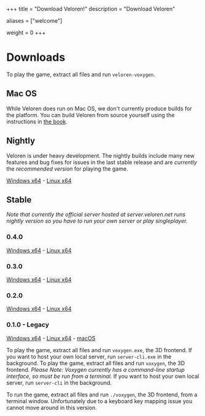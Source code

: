 +++
title = "Download Veloren!"
description = "Download Veloren"

aliases = ["welcome"]

weight = 0
+++

# Downloads

To play the game, extract all files and run `veloren-voxygen`.

## Mac OS
While Veloren does run on Mac OS, we don't currently produce builds for the platform. You can build Veloren from source yourself using the instructions in [the book](https://book.veloren.net).

## Nightly

Veloren is under heavy development. The nightly builds include many new features and bug fixes for issues in the last stable release and are *currently* the *recommended version* for playing the game.

[Windows x64](https://download.veloren.net/latest/windows) -
[Linux x64](https://download.veloren.net/latest/linux)

## Stable

*Note that currently the official server hosted at server.veloren.net runs nightly version so you have to run your own server or play singleplayer.*

### 0.4.0

[Windows x64](https://download.veloren.net/public/Windows/0.4.0-win-release.zip) - 
[Linux x64](https://download.veloren.net/public/Linux/0.4.0-linux-release.tar.gz)

### 0.3.0

[Windows x64](https://gitlab.com/veloren/veloren/-/jobs/265513559/artifacts/raw/optional-release-windows-debug.zip) - 
[Linux x64](https://gitlab.com/veloren/veloren/-/jobs/265513558/artifacts/raw/optional-release-linux-debug.tar.bz2)

### 0.2.0

[Windows x64](https://gitlab.com/veloren/veloren/-/jobs/220570218/artifacts/raw/commit-windows-debug.zip) -
[Linux x64](https://gitlab.com/veloren/veloren/-/jobs/220570217/artifacts/raw/commit-linux-debug.tar.bz2)

### 0.1.0 - Legacy

[Windows x64](https://gitlab.com/veloren/game/-/jobs/artifacts/v0.1.0/download?job=stable-windows-optimized) -
[Linux x64](https://gitlab.com/veloren/game/-/jobs/artifacts/v0.1.0/download?job=stable-linux-optimized) -
[macOS](/download/macos.zip)

To play the game, extract all files and run `voxygen.exe`, the 3D frontend.
If you want to host your own local server, run `server-cli.exe` in the background.
To play the game, extract all files and run `voxygen`, the 3D frontend.
*Please Note: Voxygen currently has a command-line startup interface, so must be run from a terminal.*
If you want to host your own local server, run `server-cli` in the background.

To run the game, extract all files and run `./voxygen`, the 3D frontend, from a terminal window.
Unfortunately due to a keyboard key mapping issue you cannot move around in this version.

